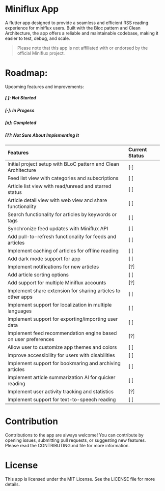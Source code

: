 # Miniflux App
A flutter app designed to provide a seamless and efficient RSS reading experience for miniflux users. Built with the Bloc pattern and Clean Architecture, the app offers a reliable and maintainable codebase, making it easier to test, debug, and scale.

> Please note that this app is not affiliated with or endorsed by the official Miniflux project.


# Roadmap:
Upcoming features and improvements:
##### [ ]: Not Started
##### [·]: In Progess
##### [x]: Completed
##### [?]: Not Sure About Implementing It


|  Features |  Current Status  |
| :------------ | :------------ |
|   Initial project setup with BLoC pattern and Clean Architecture |  [·] |
|   Feed list view with categories and subscriptions   | [ ]  |
|   Article list view with read/unread and starred status   | [ ]  |
|   Article detail view with web view and share functionality   |  [ ] |
|   Search functionality for articles by keywords or tags   |  [ ] |
|   Synchronize feed updates with Miniflux API   |  [ ] |
|   Add pull-to-refresh functionality for feeds and articles    | [ ]  |
|   Implement caching of articles for offline reading    | [ ]  |
|   Add dark mode support for app    | [ ]  |
|   Implement notifications for new articles    | [?]  |
|   Add article sorting options     | [ ]  |
|   Add support for multiple Miniflux accounts     | [?]  |
|   Implement share extension for sharing articles to other apps     |  [ ] |
|   Implement support for localization in multiple languages     | [ ]  |
|   Implement support for exporting/importing user data     |  [ ] |
|   Implement feed recommendation engine based on user preferences    |  [?] |
|   Allow user to customize app themes and colors     |  [ ] |
|   Improve accessibility for users with disabilities     | [ ]  |
|   Implement support for bookmaring and archiving articles  | [ ]  |
|   Implement article summarization AI for quicker reading   | [ ]  |
|   Implement user activity tracking and statistics   | [?]  |
|   Implement support for text-to-speech reading   | [ ]  |



# Contribution
Contributions to the app are always welcome! You can contribute by opening issues, submitting pull requests, or suggesting new features. Please read the CONTRIBUTING.md file for more information.

# License
This app is licensed under the MIT License. See the LICENSE file for more details.






<!-- Security scan triggered at 2025-09-01 23:07:37 -->